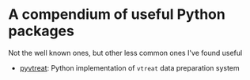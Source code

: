 # A compendium of useful Python packages

Not the well known ones, but other less common ones I've found useful

* [pyvtreat](https://github.com/WinVector/pyvtreat): Python implementation of `vtreat` data preparation system
